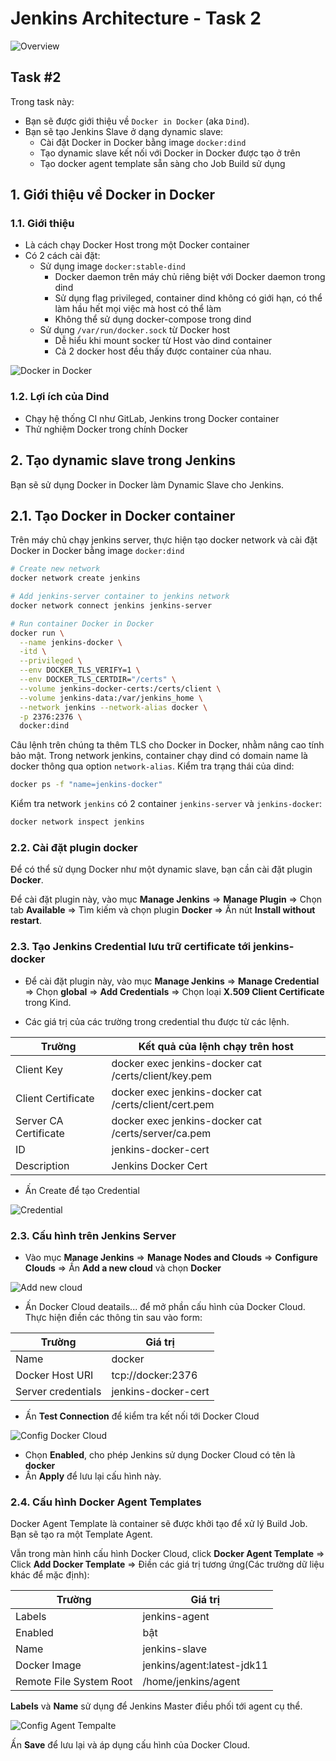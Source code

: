 # Jenkins Architecture - Task 2

![Overview](./images/docker_dind_intro.png)

## Task #2

Trong task này:
- Bạn sẽ được giới thiệu về `Docker in Docker` (aka `Dind`).
- Bạn sẽ tạo Jenkins Slave ở dạng dynamic slave:
  - Cài đặt Docker in Docker bằng image `docker:dind`
  - Tạo dynamic slave kết nối với Docker in Docker được tạo ở trên
  - Tạo docker agent template sẵn sàng cho Job Build sử dụng

## 1. Giới thiệu về Docker in Docker

### 1.1. Giới thiệu

- Là cách chạy Docker Host trong một Docker container
- Có 2 cách cài đặt:
  - Sử dụng image `docker:stable-dind`
    - Docker daemon trên máy chủ riêng biệt với Docker daemon trong dind
    - Sử dụng flag privileged, container dind không có giới hạn, có thể làm hầu hết mọi việc mà host có thể làm
    - Không thể sử dụng docker-compose trong dind
  - Sử dụng `/var/run/docker.sock` từ Docker host
    - Dễ hiểu khi mount socker từ Host vào dind container
    - Cả 2 docker host đều thấy được container của nhau.

![Docker in Docker](./images/docker_in_docker.png)
### 1.2. Lợi ích của Dind

- Chạy hệ thống CI như GitLab, Jenkins trong Docker container
- Thử nghiệm Docker trong chính Docker

## 2. Tạo dynamic slave trong Jenkins

Bạn sẽ sử dụng Docker in Docker làm Dynamic Slave cho Jenkins.

## 2.1. Tạo Docker in Docker container

Trên máy chủ chạy jenkins server, thực hiện tạo docker network và cài đặt Docker in Docker bằng image `docker:dind`

```bash
# Create new network
docker network create jenkins

# Add jenkins-server container to jenkins network
docker network connect jenkins jenkins-server

# Run container Docker in Docker
docker run \
  --name jenkins-docker \
  -itd \
  --privileged \
  --env DOCKER_TLS_VERIFY=1 \
  --env DOCKER_TLS_CERTDIR="/certs" \
  --volume jenkins-docker-certs:/certs/client \
  --volume jenkins-data:/var/jenkins_home \
  --network jenkins --network-alias docker \
  -p 2376:2376 \
  docker:dind
```

Câu lệnh trên chúng ta thêm TLS cho Docker in Docker, nhằm nâng cao tính bảo mật. Trong network jenkins, container chạy dind có domain name là docker thông qua option `network-alias`. Kiểm tra trạng thái của dind:

```bash
docker ps -f "name=jenkins-docker"
```

Kiểm tra network `jenkins` có 2 container `jenkins-server` và `jenkins-docker`:

```bash
docker network inspect jenkins
```
  
### 2.2. Cài đặt plugin docker

Để có thể sử dụng Docker như một dynamic slave, bạn cần cài đặt plugin **Docker**.

Để cài đặt plugin này, vào mục **Manage Jenkins** => **Manage Plugin** => Chọn tab **Available** => Tìm kiếm và chọn plugin **Docker** => Ấn nút **Install without restart**.

### 2.3. Tạo Jenkins Credential lưu trữ certificate tới jenkins-docker

- Để cài đặt plugin này, vào mục **Manage Jenkins** => **Manage Credential** => Chọn **global** => **Add Credentials** => Chọn loại **X.509 Client Certificate** trong Kind.

- Các giá trị của các trường trong credential thu được từ các lệnh.

| Trường                | Kết quả của lệnh chạy trên host                       |
|-----------------------|-------------------------------------------------------|
| Client Key            | docker exec jenkins-docker cat /certs/client/key.pem  |
| Client Certificate    | docker exec jenkins-docker cat /certs/client/cert.pem |
| Server CA Certificate | docker exec jenkins-docker cat /certs/server/ca.pem   |
| ID                    | jenkins-docker-cert                                   |
| Description           | Jenkins Docker Cert                                   |

- Ấn Create để tạo Credential

![Credential](./images/dind_credential.png)

### 2.3. Cấu hình trên Jenkins Server


- Vào mục **Manage Jenkins** => **Manage Nodes and Clouds** => **Configure Clouds** => Ấn **Add a new cloud** và chọn **Docker**

![Add new cloud](./images/add_cloud_docker.png)

- Ấn Docker Cloud deatails... để mở phần cấu hình của Docker Cloud. Thực hiện điền các thông tin sau vào form:

| Trường | Giá trị |  
|--|--|  
| Name | docker |  
| Docker Host URI | tcp://docker:2376 |  
| Server credentials | jenkins-docker-cert |  

- Ấn **Test Connection** để kiểm tra kết nối tới Docker Cloud

![Config Docker Cloud](./images/config_docker_cloud.png)

- Chọn **Enabled**, cho phép Jenkins sử dụng Docker Cloud có tên là **docker**
- Ấn **Apply** để lưu lại cấu hình này.

### 2.4. Cấu hình Docker Agent Templates

Docker Agent Template là container sẽ được khởi tạo để xử lý Build Job. Bạn sẽ tạo ra một Template Agent.

Vẫn trong màn hình cấu hình Docker Cloud, click **Docker Agent Template** => Click **Add Docker Template** => Điền các giá trị tương ứng(Các trường dữ liệu khác để mặc định):

| Trường | Giá trị |  
|--|--|  
| Labels | jenkins-agent |  
| Enabled | bật |  
| Name | jenkins-slave |  
| Docker Image | jenkins/agent:latest-jdk11 |
| Remote File System Root | /home/jenkins/agent |

**Labels** và **Name** sử dụng để Jenkins Master điều phối tới agent cụ thể.

![Config Agent Tempalte](./images/config_docker_template.png)

Ấn **Save** để lưu lại và áp dụng cấu hình của Docker Cloud.

